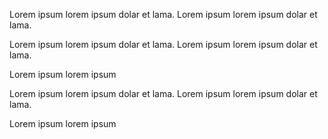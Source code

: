 <div class="row">
  <div class="col-xs-12 col-sm-6">
    <p>Lorem ipsum lorem ipsum dolar et lama. Lorem ipsum lorem ipsum dolar et lama.</p>
    <p>Lorem ipsum lorem ipsum dolar et lama. Lorem ipsum lorem ipsum dolar et lama.</p>
    <p>Lorem ipsum lorem ipsum</p>
  </div>
  <div class="col-xs-12 col-sm-6">
    <p>Lorem ipsum lorem ipsum dolar et lama. Lorem ipsum lorem ipsum dolar et lama.</p>
    <p>Lorem ipsum lorem ipsum</p>
  </div>
</div>

